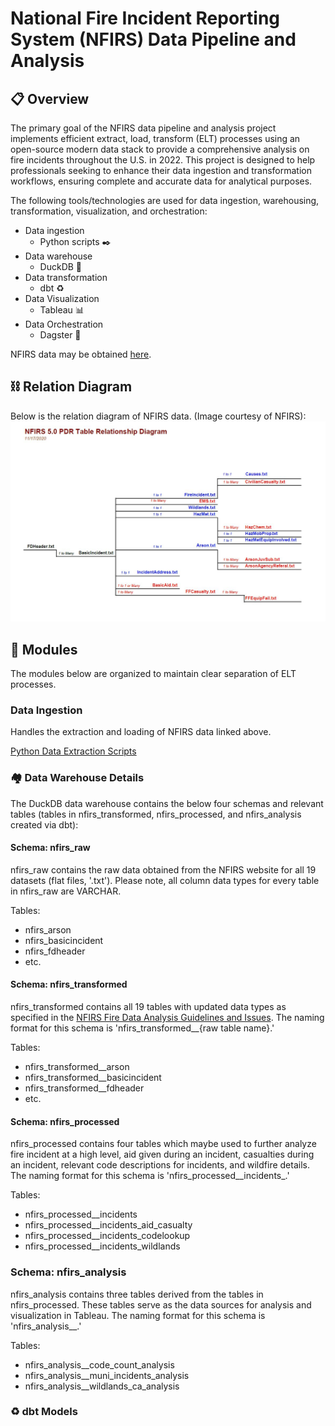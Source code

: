 # National Fire Incident Reporting System (NFIRS) Data Pipeline and Analysis
## :clipboard: Overview
The primary goal of the NFIRS data pipeline and analysis project implements efficient extract, load, transform (ELT) processes using an open-source modern data stack to provide a comprehensive analysis on fire incidents throughout the U.S. in 2022. This project is designed to help professionals seeking to enhance their data ingestion and transformation workflows, ensuring complete and accurate data for analytical purposes.

The following tools/technologies are used for data ingestion, warehousing, transformation, visualization, and orchestration:
- Data ingestion
  - Python scripts ✒️
- Data warehouse
  - DuckDB 🦆
- Data transformation
  - dbt ♻️
- Data Visualization
  - Tableau 📊
- Data Orchestration
    - Dagster 🎻

NFIRS data may be obtained [here](https://www.fema.gov/about/openfema/data-sets/fema-usfa-nfirs-annual-data).

## ⛓️ Relation Diagram
Below is the relation diagram of NFIRS data. (Image courtesy of NFIRS):
![Relation Diagram](https://github.com/jaflores10/nfirs-data-pipeline/blob/main/nfirs_relation_diagram.JPG)

## 💠 Modules
The modules below are organized to maintain clear separation of ELT processes.

### Data Ingestion
Handles the extraction and loading of NFIRS data linked above.

[Python Data Extraction Scripts](https://github.com/jaflores10/nfirs-data-pipeline/tree/main/python_scripts)

### 🏘️ Data Warehouse Details
The DuckDB data warehouse contains the below four schemas and relevant tables (tables in nfirs_transformed, nfirs_processed, and nfirs_analysis created via dbt):

#### Schema: nfirs_raw
nfirs_raw contains the raw data obtained from the NFIRS website for all 19 datasets (flat files, '.txt'). Please note, all column data types for every table in nfirs_raw are VARCHAR.

Tables:
- nfirs_arson
- nfirs_basicincident
- nfirs_fdheader
- etc.

#### Schema: nfirs_transformed
nfirs_transformed contains all 19 tables with updated data types as specified in the [NFIRS Fire Data Analysis Guidelines and Issues](https://www.usfa.fema.gov/downloads/pdf/nfirs/nfirs_data_analysis_guidelines_issues.pdf). The naming format for this schema is 'nfirs_transformed__{raw table name}.'

Tables:
- nfirs_transformed__arson
- nfirs_transformed__basicincident
- nfirs_transformed__fdheader
- etc.

#### Schema: nfirs_processed
nfirs_processed contains four tables which maybe used to further analyze fire incident at a high level, aid given during an incident, casualties during an incident, relevant code descriptions for incidents, and wildfire details. The naming format for this schema is 'nfirs_processed__incidents_.'

Tables:
- nfirs_processed__incidents
- nfirs_processed__incidents_aid_casualty
- nfirs_processed__incidents_codelookup
- nfirs_processed__incidents_wildlands

### Schema: nfirs_analysis
nfirs_analysis contains three tables derived from the tables in nfirs_processed. These tables serve as the data sources for analysis and visualization in Tableau. The naming format for this schema is 'nfirs_analysis__.'

Tables:
- nfirs_analysis__code_count_analysis
- nfirs_analysis__muni_incidents_analysis
- nfirs_analysis__wildlands_ca_analysis

### ♻️ dbt Models

